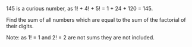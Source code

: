    <p>145 is a curious number, as 1! + 4! + 5! = 1 + 24 + 120 = 145.</p> <p>Find the sum of all numbers which are equal to the sum of the factorial of their digits.</p> <p class='info'>Note: as 1! = 1 and 2! = 2 are not sums they are not included.</p>   